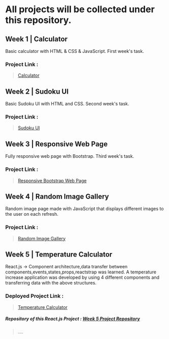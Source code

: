 <h1> All projects will be collected under this repository.</h1>

## Week 1 | Calculator
Basic calculator with HTML & CSS & JavaScript. First week's task.
### Project Link :
> <a href="https://kmlisler.github.io/React.js-Bootcamp/Week%201%20-%20Calculator/" target="_blank"> Calculator </a>
## Week 2 | Sudoku UI
Basic Sudoku UI with HTML and CSS. Second week's task.
### Project Link :
> <a href="https://kmlisler.github.io/React.js-Bootcamp/Week%202%20-%20Sudoku%20UI/" target="_blank"> Sudoku UI </a>

## Week 3 | Responsive Web Page
Fully responsive web page with Bootstrap. Third week's task.
### Project Link :
> <a href="https://kmlisler.github.io/React.js-Bootcamp/Week%203%20-%20Responsive%20Web%20Page/" target="_blank"> Responsive Bootstrap Web Page </a>

## Week 4 | Random Image Gallery
Random image page made with JavaScript that displays different images to the user on each refresh.
### Project Link :
> <a href="https://kmlisler.github.io/React.js-Bootcamp/Week%204%20-%20Random%20Image%20Gallery/" target="_blank"> Random Image Gallery </a>

## Week 5 | Temperature Calculator
React.js -> Component architecture,data transfer between components,events,states,props,reactstrap was learned.
A temperature increase application was developed by using 4 different components and transferring data with the above structures.
### Deployed Project Link :
>  <a href="https://kmlisler.github.io/ReactJS-Bootcamp-Week5/" target="_blank"> Temperature Calculator </a>
##### Repository of this React.js Project : <a href="https://github.com/kmlisler/ReactJS-Bootcamp-Week5" target="_blank" >Week 5 Project Repository  </a>





> ....
